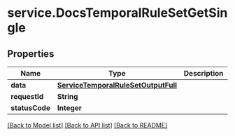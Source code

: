 # service.DocsTemporalRuleSetGetSingle

## Properties
Name | Type | Description | Notes
------------ | ------------- | ------------- | -------------
**data** | [**ServiceTemporalRuleSetOutputFull**](ServiceTemporalRuleSetOutputFull.md) |  | [optional] 
**requestId** | **String** |  | [optional] 
**statusCode** | **Integer** |  | [optional] 

[[Back to Model list]](../README.md#documentation-for-models) [[Back to API list]](../README.md#documentation-for-api-endpoints) [[Back to README]](../README.md)



